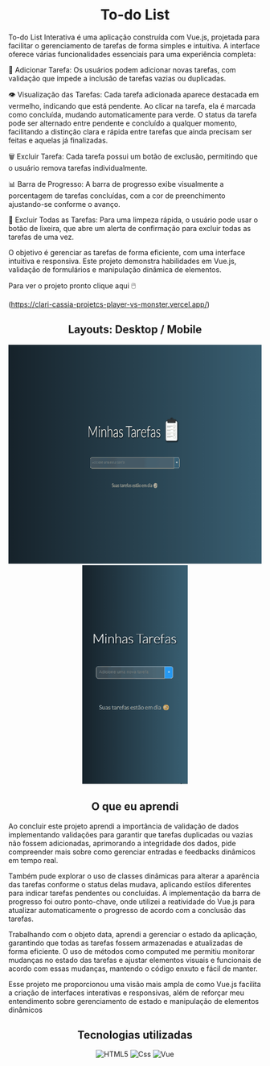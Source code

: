 <h1 align="center">To-do List</h1>

To-do List Interativa é uma aplicação construída com Vue.js, projetada para facilitar o gerenciamento de tarefas de forma simples e intuitiva. A interface oferece várias funcionalidades essenciais para uma experiência completa:

📝 Adicionar Tarefa: Os usuários podem adicionar novas tarefas, com validação que impede a inclusão de tarefas vazias ou duplicadas.

👁️ Visualização das Tarefas: Cada tarefa adicionada aparece destacada em vermelho, indicando que está pendente. Ao clicar na tarefa, ela é marcada como concluída, mudando automaticamente para verde. O status da tarefa pode ser alternado entre pendente e concluído a qualquer momento, facilitando a distinção clara e rápida entre tarefas que ainda precisam ser feitas e aquelas já finalizadas.

🗑️ Excluir Tarefa: Cada tarefa possui um botão de exclusão, permitindo que o usuário remova tarefas individualmente.

📊 Barra de Progresso: A barra de progresso exibe visualmente a porcentagem de tarefas concluídas, com a cor de preenchimento ajustando-se conforme o avanço.

🚮 Excluir Todas as Tarefas: Para uma limpeza rápida, o usuário pode usar o botão de lixeira, que abre um alerta de confirmação para excluir todas as tarefas de uma vez.

O objetivo é gerenciar as tarefas de forma eficiente, com uma interface intuitiva e responsiva. Este projeto demonstra habilidades em Vue.js, validação de formulários e manipulação dinâmica de elementos.

Para ver o projeto pronto clique aqui 🖱️

(https://clari-cassia-projetcs-player-vs-monster.vercel.app/)

<h2 align="center">Layouts: Desktop / Mobile</h2>

<div align="center">
    <img src="src/images/gif-desktop.gif" height="435px" alt="Layout Desktop" style="margin-right: 50px;" />
    <img src="src/images/gif-mobile.gif" height="435px" alt="Layout Mobile" />
</div>

<h2 align="center"> O que eu aprendi</h2>

Ao concluir este projeto aprendi a importância de validação de dados implementando validações para garantir que tarefas duplicadas ou vazias não fossem adicionadas, aprimorando a integridade dos dados, pide compreender mais sobre como gerenciar entradas e feedbacks dinâmicos em tempo real.

Também pude explorar o uso de classes dinâmicas para alterar a aparência das tarefas conforme o status delas mudava, aplicando estilos diferentes para indicar tarefas pendentes ou concluídas. A implementação da barra de progresso foi outro ponto-chave, onde utilizei a reatividade do Vue.js para atualizar automaticamente o progresso de acordo com a conclusão das tarefas.

Trabalhando com o objeto data, aprendi a gerenciar o estado da aplicação, garantindo que todas as tarefas fossem armazenadas e atualizadas de forma eficiente. O uso de métodos como computed me permitiu monitorar mudanças no estado das tarefas e ajustar elementos visuais e funcionais de acordo com essas mudanças, mantendo o código enxuto e fácil de manter.

Esse projeto me proporcionou uma visão mais ampla de como Vue.js facilita a criação de interfaces interativas e responsivas, além de reforçar meu entendimento sobre gerenciamento de estado e manipulação de elementos dinâmicos

<h2 align="center">Tecnologias utilizadas</h2>

<div align="center">
  <img  src="https://img.shields.io/badge/html5-%23E34F26.svg?style=for-the-badge&logo=html5&logoColor=white" alt="HTML5" />
  <img src="https://img.shields.io/badge/css-1572B6.svg?style=for-the-badge&logo=css3&logoColor=white" alt="Css" />
  <img src="https://img.shields.io/badge/Vue.js-35495E?style=for-the-badge&logo=vue.js&logoColor=4FC08D" alt="Vue" />
</div>





```
